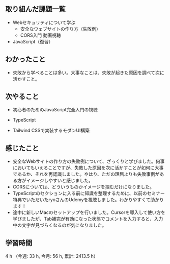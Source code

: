 ## 取り組んだ課題一覧
- Webセキュリティについて学ぶ
    - 安全なウェブサイトの作り方（失敗例）
    - CORS入門 動画視聴
- JavaScript（復習）

## わかったこと
- 失敗から学べることは多い。大事なことは、失敗が起きた原因を調べて次に活かすこと。

## 次やること
- 初心者のためのJavaScript完全入門の視聴

- TypeScript

- Tailwind CSSで実装するモダンUI構築

    
## 感じたこと
- 安全なWebサイトの作り方の失敗例について、ざっくりと学びました。何事においてもいえることですが、失敗した原因を次に活かすことが如何に大事であるか、それを再認識しました。やはり、ただの理屈よりも失敗事例がある方がイメージしやすいと感じました。
- CORSについては、どういうものかイメージを掴むだけになりました。
- TypeScriptのセクションに入る前に知識を整理するために、以前のセミナー特典でいただいたryoさんのUdemyを視聴しました。わかりやすくて助かります！
- 途中に新しいMacのセットアップを行いました。Cursorを導入して使い方を学びましたが、Tab補完が有効になった状態でコメントを入力すると、入力中の文字が見づらくなるのが気になりました。
                    
## 学習時間
4 h （今週: 33 h, 今月: 56 h, 累計: 2413.5 h）